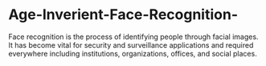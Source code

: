 # Age-Inverient-Face-Recognition-
Face recognition is the process of identifying people through facial images. It has become vital for security and surveillance applications and required everywhere including institutions, organizations, offices, and social places.
